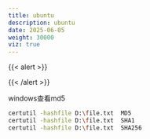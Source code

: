```yaml
---
title: ubuntu
description: ubuntu
date: 2025-06-05
weight: 30000
viz: true
---
```


<style>
th, td {
  border: 1px solid rgb(190, 190, 190);
}
</style>


{{< alert >}}


{{< /alert >}}



windows查看md5

```bash
certutil -hashfile D:\file.txt  MD5
certutil -hashfile D:\file.txt  SHA1
certutil -hashfile D:\file.txt  SHA256
```